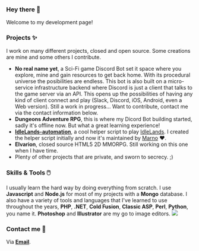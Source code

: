 ### Hey there 👋

Welcome to my development page!

### Projects ✨

I work on many different projects, closed and open source. Some creations are mine and some others I contribute.

* **No real name yet**, a Sci-Fi game Discord Bot set it space where you explore, mine and gain resources to get back home. With its procedural universe the posibilities are endless. This bot is also built on a micro-service infrastructure backend where Discord is just a client that talks to the game server via an API. This opens up the possibilities of having any kind of client connect and play (Slack, Discord, iOS, Android, even a Web version). Still a work in progress... Want to contribute, contact me via the contact information below.
* **Dungeons Adventure RPG**, this is where my Dicord Bot building started, sadly it's offline now. But what a great learning experience!
* **[IdleLands-automation](https://github.com/the-crazyball/idleLands-automation)**, a cool helper script to play [IdleLands](https://play.idle.land/). I created the helper script initially and now it's maintained by [Marno](https://github.com/marnovandermaas) ❤️.
* **Elvarion**, closed source HTML5 2D MMORPG. Still working on this one when I have time.
* Plenty of other projects that are private, and sworn to secrecy. ;)

### Skills & Tools 🖱️

I usually learn the hard way by doing everything from scratch. I use **Javascript** and **Node.js** for most of my projects with a **Mongo** database. I also have a variety of tools and languages that I've learned to use throughout the years, **PHP**, **.NET**, **Cold Fusion**, **Classic ASP**, **Perl**, **Python**, you name it. **Photoshop** and **Illustrator** are my go to image editors. ![](https://bit.ly/3MoRAh4)

### Contact me 🤝

Via **[Email](http://mailto:me@torsin.dev)**.


<!--
**the-crazyball/the-crazyball** is a ✨ _special_ ✨ repository because its `README.md` (this file) appears on your GitHub profile.

Here are some ideas to get you started:

- 🔭 I’m currently working on ...
- 🌱 I’m currently learning ...
- 👯 I’m looking to collaborate on ...
- 🤔 I’m looking for help with ...
- 💬 Ask me about ...
- 📫 How to reach me: ...
- 😄 Pronouns: ...
- ⚡ Fun fact: ...
-->
